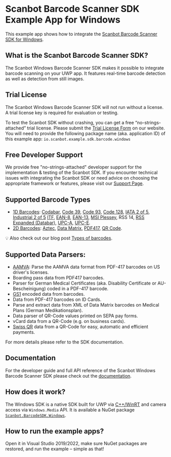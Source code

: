 # Scanbot Barcode Scanner SDK Example App for Windows

This example app shows how to integrate the [Scanbot Barcode Scanner SDK for Windows](https://scanbot.io/developer/uwp-barcode-scanner/).

## What is the Scanbot Barcode Scanner SDK?

The Scanbot Windows Barcode Scanner SDK makes it possible to integrate barcode scanning on your UWP app. It features real-time barcode detection as well as detection from still images.

## Trial License

The Scanbot Windows Barcode Scanner SDK will not run without a license. A trial license key is required for evaluation or testing.

To test the Scanbot SDK without crashing, you can get a free “no-strings-attached” trial license. Please submit the [Trial License Form](https://scanbot.io/trial/) on our website. You will need to provide the following package name (aka. application ID) of this
example app: `io.scanbot.example.sdk.barcode.windows`

## Free Developer Support

We provide free "no-strings-attached" developer support for the implementation & testing of the Scanbot SDK.
If you encounter technical issues with integrating the Scanbot SDK or need advice on choosing the appropriate
framework or features, please visit our [Support Page](https://docs.scanbot.io/support/).

## Supported Barcode Types

- [1D Barcodes](https://scanbot.io/products/barcode-software/1d-barcode-scanner/): [Codabar](https://scanbot.io/en/sdk/scanner-sdk/barcode-scanner-sdk/codabar), [Code 39](https://scanbot.io/en/sdk/scanner-sdk/barcode-scanner-sdk/code-39), [Code 93](https://scanbot.io/products/barcode-software/1d-barcode-scanner/code-93/), [Code 128](https://scanbot.io/products/barcode-software/1d-barcode-scanner/code-128/), [IATA 2 of 5](https://scanbot.io/products/barcode-software/1d-barcode-scanner/standard-2-of-5/), [Industrial 2 of 5](https://scanbot.io/products/barcode-software/1d-barcode-scanner/industrial-2-of-5/) [ITF](https://scanbot.io/en/sdk/scanner-sdk/barcode-scanner-sdk/itf), [EAN-8](https://scanbot.io/en/sdk/scanner-sdk/barcode-scanner-sdk/ean-code), [EAN-13](https://scanbot.io/en/sdk/scanner-sdk/barcode-scanner-sdk/ean-code), [MSI Plessey](https://scanbot.io/en/sdk/scanner-sdk/barcode-scanner-sdk/msi-plessey), RSS 14, [RSS Expanded (Databar)](https://scanbot.io/products/barcode-software/1d-barcode-scanner/gs1-databar/), [UPC-A](https://scanbot.io/products/barcode-software/1d-barcode-scanner/upc/), [UPC-E](https://scanbot.io/en/sdk/scanner-sdk/barcode-scanner-sdk/upc-code).
- [2D Barcodes](https://scanbot.io/products/barcode-software/2d-barcode-scanner/): [Aztec](https://scanbot.io/en/sdk/scanner-sdk/barcode-scanner-sdk/aztec), [Data Matrix](https://scanbot.io/en/sdk/scanner-sdk/barcode-scanner-sdk/datamatrix), [PDF417](https://scanbot.io/products/barcode-software/2d-barcode-scanner/pdf417/), [QR Code](https://scanbot.io/products/barcode-software/2d-barcode-scanner/qr-code/).

💡 Also check out our blog post [Types of barcodes](https://scanbot.io/blog/types-of-barcodes/).


## Supported Data Parsers:

- [AAMVA](https://scanbot.io/blog/drivers-license-barcode-parser/): Parse the AAMVA data format from PDF-417 barcodes on US driver's licenses.
- Boarding pass data from PDF417 barcodes.
- Parser for German Medical Certificates (aka. Disability Certificate or AU-Bescheinigung) coded in a PDF-417 barcode.
- [GS1](https://scanbot.io/products/barcode-software/1d-barcode-scanner/gs1-databar/) encoded data from barcodes.
- Data from PDF-417 barcodes on ID Cards.
- Parse and extract data from XML of Data Matrix barcodes on Medical Plans (German Medikationsplan).
- Data parser of QR-Code values printed on SEPA pay forms.
- vCard data from a QR-Code (e.g. on business cards).
- [Swiss QR](https://scanbot.io/products/barcode-software/2d-barcode-scanner/swiss-qr/) data from a QR-Code for easy, automatic and efficient payments.

For more details please refer to the SDK documentation.


## Documentation

For the developer guide and full API reference of the Scanbot Windows Barcode Scanner SDK please check out the
[documentation](https://docs.scanbot.io/barcode-scanner-sdk/windows/introduction/).

## How does it work?

The Windows SDK is a native SDK built for UWP via 
[C++/WinRT](https://docs.microsoft.com/en-us/windows/uwp/cpp-and-winrt-apis/intro-to-using-cpp-with-winrt) 
and camera access via `Windows.Media` API.
It is available a NuGet package [`Scanbot.BarcodeSDK.Windows`](https://www.nuget.org/packages/Scanbot.BarcodeSDK.Windows/).

## How to run the example apps?

Open it in Visual Studio 2019/2022, make sure NuGet packages are restored, and run the example – simple as that!

